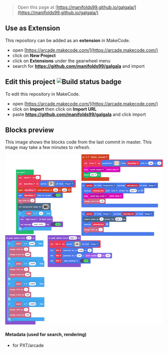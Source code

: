  


> Open this page at [https://manifolds99.github.io/galgala/](https://manifolds99.github.io/galgala/)

## Use as Extension

This repository can be added as an **extension** in MakeCode.

* open [https://arcade.makecode.com/](https://arcade.makecode.com/)
* click on **New Project**
* click on **Extensions** under the gearwheel menu
* search for **https://github.com/manifolds99/galgala** and import

## Edit this project ![Build status badge](https://github.com/manifolds99/galgala/workflows/MakeCode/badge.svg)

To edit this repository in MakeCode.

* open [https://arcade.makecode.com/](https://arcade.makecode.com/)
* click on **Import** then click on **Import URL**
* paste **https://github.com/manifolds99/galgala** and click import

## Blocks preview

This image shows the blocks code from the last commit in master.
This image may take a few minutes to refresh.

![A rendered view of the blocks](https://github.com/manifolds99/galgala/raw/master/.github/makecode/blocks.png)

#### Metadata (used for search, rendering)

* for PXT/arcade
<script src="https://makecode.com/gh-pages-embed.js"></script><script>makeCodeRender("{{ site.makecode.home_url }}", "{{ site.github.owner_name }}/{{ site.github.repository_name }}");</script>
